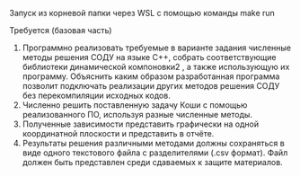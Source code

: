 Запуск из корневой папки через WSL с помощью команды
make run


Требуется (базовая часть)
1. Программно реализовать требуемые в варианте задания численные методы
решения СОДУ на языке С++, собрать соответствующие библиотеки динамической компоновки2
, а также использующую их программу. Объяснить каким образом разработанная программа позволит подключать реализации других методов
решения СОДУ без перекомпиляции исходных кодов.
2. Численно решить поставленную задачу Коши с помощью реализованного
ПО, используя разные численные методы.
3. Полученные зависимости представить графически на одной координатной
плоскости и представить в отчёте.
4. Результаты решения различными методами должны сохраняться в виде одного текстового файла с разделителями (.csv формат). Файл должен быть представлен среди сдаваемых к защите материалов.
